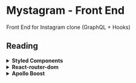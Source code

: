 # Mystagram - Front End

Front End for Instagram clone (GraphQL + Hooks)

## Reading

<details><summary><b>Styled Components</b></summary>
<p>

- `ThemeProvider`: A helper component for theming. Injects the theme into all styled components anywhere beneath it in the component tree. https://www.styled-components.com/docs/api#themeprovider
- `theme`: An object that will be injected as `theme` into all interpolations in styled components beneath the provider
- createGlobalStyle: A helper function to generate a special `StyledComponent` that handles global styles. Normally, styled components are automatically scoped to a local CSS class and therefore isolated from other components. In the case of `createGlobalStyle`, this limitation is removed and things like CSS resets or base stylesheets can be applied. https://www.styled-components.com/docs/api#createglobalstyle

</p>
</details>

<details><summary><b>React-router-dom</b></summary>
<p>

- https://reacttraining.com/react-router/web/guides/basic-components
- `<Route>`: Route matching is done by comparing a `<Route>`'s path prop to the current location’s pathname. When a `<Route>` matches it will render its content and when it does not match, it will render null. A `<Route>` with no path will always match.
- `<Switch>`: The `<Switch>` component is used to group `<Route>`s together. The `<Switch>` is not required for grouping `<Route>`s, but it can be quite useful.
- Route Component: https://reacttraining.com/react-router/web/api/Route
  - component: A React component to render only when the location matches. It will be rendered with route props. https://reacttraining.com/react-router/web/api/Route/component
  - exact(bool): When true, will only match if the path matches the location.pathname exactly. https://reacttraining.com/react-router/web/api/Route/exact-bool

### HashRouter vs BrowserRouter

- https://stackoverflow.com/questions/51974369/hashrouter-vs-browserrouter
- `HashRouter`: It uses URL hash, it puts no limitations on supported browsers or web server. Server-side routing is independent from client-side routing. https://reacttraining.com/react-router/web/api/HashRouter
- `BrowserRouter`: It uses history API, i.e. it's unavailable for legacy browsers (IE 9 and lower and contemporaries). Client-side React application is able to maintain clean routes like example.com/react/route but needs to be backed by web server. https://reacttraining.com/react-router/web/api/BrowserRouter

</p>
</details>

<details><summary><b>Apollo Boost</b></summary>
<p>

- https://github.com/apollographql/apollo-client/tree/master/packages/apollo-boost

- ApolloClient is connected to your app

</p>
</details>

